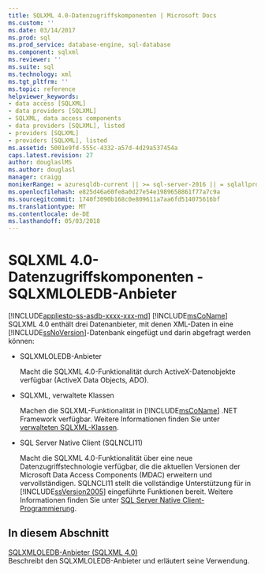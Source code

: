 ```yaml
---
title: SQLXML 4.0-Datenzugriffskomponenten | Microsoft Docs
ms.custom: ''
ms.date: 03/14/2017
ms.prod: sql
ms.prod_service: database-engine, sql-database
ms.component: sqlxml
ms.reviewer: ''
ms.suite: sql
ms.technology: xml
ms.tgt_pltfrm: ''
ms.topic: reference
helpviewer_keywords:
- data access [SQLXML]
- data providers [SQLXML]
- SQLXML, data access components
- data providers [SQLXML], listed
- providers [SQLXML]
- providers [SQLXML], listed
ms.assetid: 5001e9fd-555c-4332-a57d-4d29a537454a
caps.latest.revision: 27
author: douglaslMS
ms.author: douglasl
manager: craigg
monikerRange: = azuresqldb-current || >= sql-server-2016 || = sqlallproducts-allversions
ms.openlocfilehash: e825d46a60fe8a0d27e54e1989658861f77a7c9a
ms.sourcegitcommit: 1740f3090b168c0e809611a7aa6fd514075616bf
ms.translationtype: MT
ms.contentlocale: de-DE
ms.lasthandoff: 05/03/2018
---
```

# <a name="sqlxml-40-data-access-components---sqlxmloledb-provider"></a>SQLXML 4.0-Datenzugriffskomponenten - SQLXMLOLEDB-Anbieter
[!INCLUDE[appliesto-ss-asdb-xxxx-xxx-md](../../../includes/appliesto-ss-asdb-xxxx-xxx-md.md)]
  [!INCLUDE[msCoName](../../../includes/msconame-md.md)] SQLXML 4.0 enthält drei Datenanbieter, mit denen XML-Daten in eine [!INCLUDE[ssNoVersion](../../../includes/ssnoversion-md.md)]-Datenbank eingefügt und darin abgefragt werden können:  
  
-   SQLXMLOLEDB-Anbieter  
  
     Macht die SQLXML 4.0-Funktionalität durch ActiveX-Datenobjekte verfügbar (ActiveX Data Objects, ADO).  
  
-   SQLXML, verwaltete Klassen  
  
     Machen die SQLXML-Funktionalität in [!INCLUDE[msCoName](../../../includes/msconame-md.md)] .NET Framework verfügbar. Weitere Informationen finden Sie unter [verwalteten SQLXML-Klassen](../../../relational-databases/sqlxml-annotated-xsd-schemas-xpath-queries/net-framework-classes/sqlxml-4-0-net-framework-support-managed-classes.md).  
  
-   SQL Server Native Client (SQLNCLI11)  
  
     Macht die SQLXML 4.0-Funktionalität über eine neue Datenzugriffstechnologie verfügbar, die die aktuellen Versionen der Microsoft Data Access Components (MDAC) erweitern und vervollständigen. SQLNCLI11 stellt die vollständige Unterstützung für in [!INCLUDE[ssVersion2005](../../../includes/ssversion2005-md.md)] eingeführte Funktionen bereit. Weitere Informationen finden Sie unter [SQL Server Native Client-Programmierung](../../../relational-databases/native-client/sql-server-native-client-programming.md).  
  
## <a name="in-this-section"></a>In diesem Abschnitt  
 [SQLXMLOLEDB-Anbieter &#40;SQLXML 4.0&#41;](http://msdn.microsoft.com/library/fc489682-690a-4bb0-b5ac-237d376dc110)  
 Beschreibt den SQLXMLOLEDB-Anbieter und erläutert seine Verwendung.  
  
  
